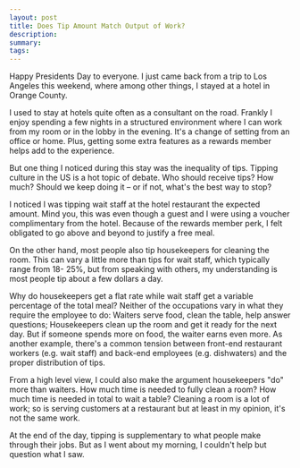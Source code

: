 ```yaml
---
layout: post
title: Does Tip Amount Match Output of Work?
description: 
summary: 
tags:
---
```


Happy Presidents Day to everyone. I just came back from a trip to Los Angeles this weekend, where among other things, I stayed at a hotel in Orange County. 

I used to stay at hotels quite often as a consultant on the road. Frankly I enjoy spending a few nights in a structured environment where I can work from my room or in the lobby in the evening. It's a change of setting from an office or home. Plus, getting some extra features as a rewards member helps add to the experience. 

But one thing I noticed during this stay was the inequality of tips. Tipping culture in the US is a hot topic of debate. Who should receive tips? How much? Should we keep doing it – or if not, what's the best way to stop? 

I noticed I was tipping wait staff at the hotel restaurant the expected amount. Mind you, this was even though a guest and I were using a voucher complimentary from the hotel. Because of the rewards member perk, I felt obligated to go above and beyond to justify a free meal. 

On the other hand, most people also tip housekeepers for cleaning the room. This can vary a little more than tips for wait staff, which typically range from 18- 25%, but from speaking with others, my understanding is most people tip about a few dollars a day.

Why do housekeepers get a flat rate while wait staff get a variable percentage of the total meal? Neither of the occupations vary in what they require the employee to do: Waiters serve food, clean the table, help answer questions; Housekeepers clean up the room and get it ready for the next day. But if someone spends more on food, the waiter earns even more. As another example, there's a common tension between front-end restaurant workers (e.g. wait staff) and back-end employees (e.g. dishwaters) and the proper distribution of tips. 

From a high level view, I could also make the argument housekeepers "do" more than waiters. How much time is needed to fully clean a room? How much time is needed in total to wait a table? Cleaning a room is a lot of work; so is serving customers at a restaurant but at least in my opinion, it's not the same work. 

At the end of the day, tipping is supplementary to what people make through their jobs. But as I went about my morning, I couldn't help but question what I saw. 
